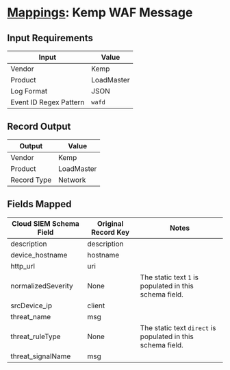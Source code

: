 # [Mappings](README.md): Kemp WAF Message

## Input Requirements

|Input|Value|
|-----|-----|
|Vendor|Kemp|
|Product|LoadMaster|
|Log Format|JSON|
|Event ID Regex Pattern|`wafd`|

## Record Output

|Output|Value|
|------|-----|
|Vendor|Kemp|
|Product|LoadMaster|
|Record Type|Network|

## Fields Mapped

|Cloud SIEM Schema Field|Original Record Key|Notes|
|-----------------------|-------------------|-----|
|description|description||
|device_hostname|hostname||
|http_url|uri||
|normalizedSeverity|None|The static text `1` is populated in this schema field.|
|srcDevice_ip|client||
|threat_name|msg||
|threat_ruleType|None|The static text `direct` is populated in this schema field.|
|threat_signalName|msg||

